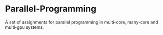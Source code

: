 # Parallel-Programming
A set of assignments for parallel programming in multi-core, many-core and multi-gpu systems. 
